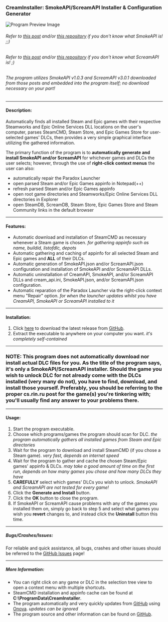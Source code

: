 ### CreamInstaller: SmokeAPI/ScreamAPI Installer & Configuration Generator

![Program Preview Image](https://i.imgur.com/c8bAUwL.png)

###### Refer to [this post](https://cs.rin.ru/forum/viewtopic.php?f=29&t=122487) and/or [this repository](https://github.com/acidicoala/SmokeAPI) if you don't know what SmokeAPI is! ;;)
###### Refer to [this post](https://cs.rin.ru/forum/viewtopic.php?f=29&t=106474) and/or [this repository](https://github.com/acidicoala/ScreamAPI) if you don't know what ScreamAPI is! ;)

###### The program utilizes SmokeAPI v1.0.3 and ScreamAPI v3.0.1 downloaded from those posts and embedded into the program itself; no download necessary on your part!
---
#### Description:
Automatically finds all installed Steam and Epic games with their respective Steamworks and Epic Online Services DLL locations on the user's computer,
parses SteamCMD, Steam Store, and Epic Games Store for user-selected games' DLCs, then provides a very simple graphical interface utilizing the gathered information.

The primary function of the program is to **automatically generate and install SmokeAPI and/or ScreamAPI** for whichever
games and DLCs the user selects; however, through the use of **right-click context menus** the user can also:
* automatically repair the Paradox Launcher
* open parsed Steam and/or Epic Games appinfo in Notepad(++)
* refresh parsed Steam and/or Epic Games appinfo
* open root game directories and Steamworks/Epic Online Services DLL directories in Explorer
* open SteamDB, ScreamDB, Steam Store, Epic Games Store and Steam Community links in the default browser

---
#### Features:
* Automatic download and installation of SteamCMD as necessary whenever a Steam game is chosen. *for gathering appinfo such as name, buildid, listofdlc, depots*
* Automatic gathering and caching of appinfo for all selected Steam and Epic games and **ALL** of their DLCs.
* Automatic generation of SmokeAPI.json and/or ScreamAPI.json configuration and installation of SmokeAPI and/or ScreamAPI DLLs.
* Automatic uninstallation of CreamAPI, SmokeAPI, and/or ScreamAPI DLLs and cream_api.ini, SmokeAPI.json, and/or ScreamAPI.json configuration.
* Automatic reparation of the Paradox Launcher via the right-click context menu "Repair" option. *for when the launcher updates whilst you have CreamAPI, SmokeAPI or ScreamAPI installed to it*

---
#### Installation:
1. Click [here](https://github.com/pointfeev/CreamInstaller/releases/latest/download/CreamInstaller.zip) to download the latest release from [GitHub](https://github.com/pointfeev/CreamInstaller).
2. Extract the executable to anywhere on your computer you want. *it's completely self-contained*

---
### **NOTE:** This program does not automatically download nor install actual DLC files for you. As the title of the program says, it's only a SmokeAPI/ScreamAPI installer. Should the game you wish to unlock DLC for not already come with the DLCs installed (very many do not), you have to find, download, and install those yourself. Preferably, you should be referring to the proper cs.rin.ru post for the game(s) you're tinkering with; you'll usually find any answer to your problems there.

---
#### Usage:
1. Start the program executable.
2. Choose which programs/games the program should scan for DLC. *the program automatically gathers all installed games from Steam and Epic directories*
3. Wait for the program to download and install SteamCMD (if you chose a Steam game). *very fast, depends on internet speed*
4. Wait for the program to gather and cache the chosen Steam/Epic games' appinfo & DLCs. *may take a good amount of time on the first run, depends on how many games you chose and how many DLCs they have*
5. **CAREFULLY** select which games' DLCs you wish to unlock. *SmokeAPI and ScreamAPI are not tested for every game!*
6. Click the **Generate and Install** button.
7. Click the **OK** button to close the program.
8. If SmokeAPI or ScreamAPI cause problems with any of the games you installed them on, simply go back to step 5 and select what games you wish you **revert** changes to, and instead click the **Uninstall** button this time.

---
##### Bugs/Crashes/Issues:
For reliable and quick assistance, all bugs, crashes and other issues should be referred to the [GitHub Issues](https://github.com/pointfeev/CreamInstaller/issues) page!

---
##### More Information:
* You can right click on any game or DLC in the selection tree view to open a context menu with multiple shortcuts.
* SteamCMD installation and appinfo cache can be found at **C:\ProgramData\CreamInstaller**.
* The program automatically and very quickly updates from [GitHub](https://github.com/pointfeev/CreamInstaller) using [Onova](https://github.com/Tyrrrz/Onova). *updates can be ignored*
* The program source and other information can be found on [GitHub](https://github.com/pointfeev/CreamInstaller).
